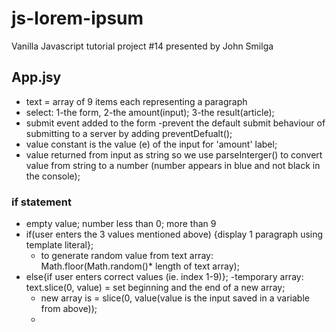 # js-lorem-ipsum
Vanilla Javascript tutorial project #14 presented by John Smilga


## App.jsy
- text = array of 9 items each representing a paragraph
- select: 1-the form, 2-the amount(input); 3-the result(article);
- submit event added to the form
-prevent the default submit behaviour of submitting to a server by adding preventDefualt();
- value constant is the value (e) of the input for 'amount' label;
- value returned from input as string so we use parseInterger() to convert value from string to a number (number appears in blue and not black in the console);

### if statement 
- empty value; number less than 0; more than 9
- if(user enters the 3 values mentioned above) {display 1 paragraph using template literal};
    - to generate random value from text array: Math.floor(Math.random()* length of text array);
- else{if user enters correct values (ie. index 1-9)};
    -temporary array: text.slice(0, value) = set beginning and the end of a new array;
    - new array is = slice(0, value(value is the input saved in a variable from above));
    -  
